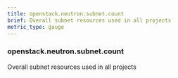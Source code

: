 ```yaml
---
title: openstack.neutron.subnet.count
brief: Overall subnet resources used in all projects
metric_type: gauge
---
```

### openstack.neutron.subnet.count

Overall subnet resources used in all projects